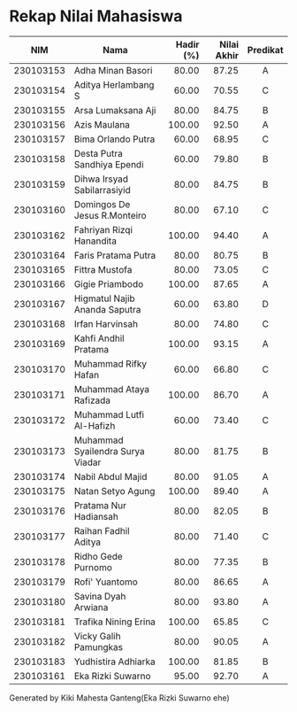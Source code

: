 # Rekap Nilai Mahasiswa

| NIM | Nama | Hadir (%) | Nilai Akhir | Predikat |
|---|---|---:|---:|:---:|
| 230103153 | Adha Minan Basori | 80.00 | 87.25 | A |
| 230103154 | Aditya Herlambang S | 60.00 | 70.55 | C |
| 230103155 | Arsa Lumaksana Aji | 80.00 | 84.75 | B |
| 230103156 | Azis Maulana | 100.00 | 92.50 | A |
| 230103157 | Bima Orlando Putra | 60.00 | 68.95 | C |
| 230103158 | Desta Putra Sandhiya Ependi | 60.00 | 79.80 | B |
| 230103159 | Dihwa Irsyad Sabilarrasiyid | 80.00 | 84.75 | B |
| 230103160 | Domingos De Jesus R.Monteiro | 80.00 | 67.10 | C |
| 230103162 | Fahriyan Rizqi Hanandita | 100.00 | 94.40 | A |
| 230103164 | Faris Pratama Putra | 80.00 | 80.75 | B |
| 230103165 | Fittra Mustofa | 80.00 | 73.05 | C |
| 230103166 | Gigie Priambodo | 100.00 | 87.65 | A |
| 230103167 | Higmatul Najib Ananda Saputra | 60.00 | 63.80 | D |
| 230103168 | Irfan Harvinsah | 80.00 | 74.80 | C |
| 230103169 | Kahfi Andhil Pratama | 100.00 | 93.15 | A |
| 230103170 | Muhammad Rifky Hafan | 60.00 | 66.80 | C |
| 230103171 | Muhammad Ataya Rafizada | 100.00 | 86.70 | A |
| 230103172 | Muhammad Lutfi Al-Hafizh | 60.00 | 73.40 | C |
| 230103173 | Muhammad Syailendra Surya Viadar | 80.00 | 81.75 | B |
| 230103174 | Nabil Abdul Majid | 80.00 | 91.05 | A |
| 230103175 | Natan Setyo Agung | 100.00 | 89.40 | A |
| 230103176 | Pratama Nur Hadiansah | 80.00 | 82.05 | B |
| 230103177 | Raihan Fadhil Aditya | 80.00 | 71.40 | C |
| 230103178 | Ridho Gede Purnomo | 80.00 | 77.35 | B |
| 230103179 | Rofi' Yuantomo | 80.00 | 86.65 | A |
| 230103180 | Savina Dyah Arwiana | 80.00 | 93.80 | A |
| 230103181 | Trafika Nining Erina | 100.00 | 65.85 | C |
| 230103182 | Vicky Galih Pamungkas | 80.00 | 90.05 | A |
| 230103183 | Yudhistira Adhiarka | 100.00 | 81.85 | B |
| 230103161 | Eka Rizki Suwarno | 95.00 | 92.70 | A |

Generated by Kiki Mahesta Ganteng(Eka Rizki Suwarno ehe)